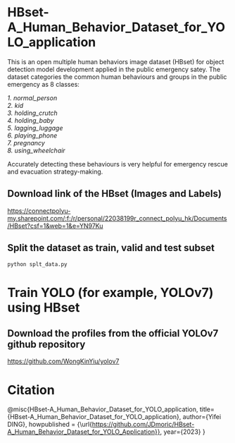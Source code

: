# HBset-A_Human_Behavior_Dataset_for_YOLO_application
This is an open multiple human behaviors image dataset (HBset) for object detection model development applied in the public emergency satey.
The dataset categories the common human behaviours and groups in the public emergency as 8 classes:  

*1. normal_person  
2. kid  
3. holding_crutch  
4. holding_baby  
5. lagging_luggage  
6. playing_phone  
7. pregnancy  
8. using_wheelchair*

Accurately detecting these behaviours is very helpful for emergency rescue and evacuation strategy-making. 
## Download link of the HBset (Images and Labels)
https://connectpolyu-my.sharepoint.com/:f:/r/personal/22038199r_connect_polyu_hk/Documents/HBset?csf=1&web=1&e=YN97Ku
## Split the dataset as train, valid and test subset
```python
python splt_data.py
```
# Train YOLO (for example, YOLOv7) using HBset 
## Download the profiles from the official YOLOv7 github repository
https://github.com/WongKinYiu/yolov7

# Citation
@misc{HBset-A_Human_Behavior_Dataset_for_YOLO_application,
    title={HBset-A_Human_Behavior_Dataset_for_YOLO_application},
    author={Yifei DING},
    howpublished = {\url{https://github.com/JDmoric/HBset-A_Human_Behavior_Dataset_for_YOLO_Application}},
    year={2023}
}
